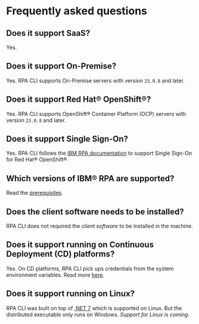 # Frequently asked questions

## Does it support SaaS?
Yes.

## Does it support On-Premise?
Yes. RPA CLI supports On-Premise servers with version `23.0.8` and later.

## Does it support Red Hat® OpenShift®?
Yes. RPA CLI supports OpenShift® Container Platform (OCP) servers with version `23.0.8` and later.

## Does it support Single Sign-On?
Yes. RPA CLI follows the [IBM RPA documentation](https://www.ibm.com/docs/en/rpa/23.0?topic=call-authenticating-rpa-api#authenticating-to-the-api-through-zen) to support Single Sign-On for Red Hat® OpenShift®.

## Which versions of IBM® RPA are supported?
Read the [prerequisites](guide/getting-started.md#prerequisites).

## Does the client software needs to be installed?
RPA CLI does not required the *client software* to be installed in the machine.

## Does it support running on Continuous Deployment (CD) platforms?
Yes. On CD platforms, RPA CLI pick ups credentials from the system environment variables. Read more [here](https://ibm.github.io/ibm-rpa-cli/#/guide/environment?id=user-name-and-password). 

## Does it support running on Linux?
RPA CLI was built on top of [.NET 7](https://dotnet.microsoft.com/en-us/download/dotnet/7.0) which is supported on Linux. But the distributed executable only runs on Windows. *Support for Linux is coming*.